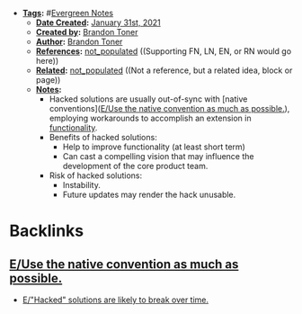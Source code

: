 - **[Tags](<../Tags.md>):** #[Evergreen Notes](<../Evergreen Notes.md>)
    - **[Date Created](<../Date Created.md>):** [January 31st, 2021](<../January 31st, 2021.md>)
    - **[Created by](<../Created by.md>):** [Brandon Toner](<../Brandon Toner.md>)
    - **[Author](<../Author.md>):** [Brandon Toner](<../Brandon Toner.md>)
    - **[References](<../References.md>):** [not_populated](<../not_populated.md>) ((Supporting FN, LN, EN, or RN would go here))
    - **[Related](<../Related.md>):** [not_populated](<../not_populated.md>) ((Not a reference, but a related idea, block or page))
    - **[Notes](<../Notes.md>):** 
        - Hacked solutions are usually out-of-sync with [native conventions]([E/Use the native convention as much as possible.](<../E/Use the native convention as much as possible..md>)), employing workarounds to accomplish an extension in [functionality](<../functionality.md>).
        - Benefits of hacked solutions:
            - Help to improve functionality (at least short term)
            - Can cast a compelling vision that may influence the development of the core product team. 
        - Risk of hacked solutions:
            - Instability.
            - Future updates may render the hack unusable.

# Backlinks
## [E/Use the native convention as much as possible.](<E/Use the native convention as much as possible..md>)
- [E/"Hacked" solutions are likely to break over time.](<../E/"Hacked" solutions are likely to break over time..md>)

